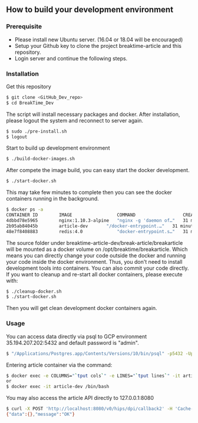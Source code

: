 ## How to build your development environment

### Prerequisite

* Please install new Ubuntu server. (16.04 or 18.04 will be encouraged)
* Setup your Github key to clone the project breaktime-article and this repository.
* Login server and continue the following steps.

### Installation

Get this repository
```sh
$ git clone <GitHub_Dev_repo>
$ cd BreakTime_Dev
```

The script will install necessary packages and docker. After installation, please logout the system and reconnect to server again.
```sh
$ sudo ./pre-install.sh
$ logout
```

Start to build up development environment
```sh
$ ./build-docker-images.sh
```

After compete the image build, you can easy start the docker development.
```sh
$ ./start-docker.sh
```

This may take few minutes to complete then you can see the docker containers running in the background.

```sh
$ docker ps -a
CONTAINER ID        IMAGE                 COMMAND                  CREATED             STATUS              PORTS                           NAMES
4dbbd78e5965        nginx:1.10.3-alpine   "nginx -g 'daemon of…"   31 minutes ago      Up 31 minutes       443/tcp, 0.0.0.0:8080->80/tcp   nginx
2b95ab84045b        article-dev       "/docker-entrypoint.…"   31 minutes ago      Up 31 minutes       8700/tcp                        article-dev
48e7f8408883        redis:4.0             "docker-entrypoint.s…"   31 minutes ago      Up 31 minutes       6379/tcp                        redis
```

The source folder under breaktime-article-dev/break-article/breakarticle will be mounted as a docker volume on /opt/breaktime/breakarticle. Which means you can directly change your code outside the docker and running your code inside the docker environment. Thus, you don't need to install development tools into containers. You can also commit your code directly. If you want to cleanup and re-start all docker containers, please execute with:
```sh
$ ./cleanup-docker.sh
$ ./start-docker.sh
```
Then you will get clean development docker containers again.

### Usage

You can access data directly via psql to GCP environment 35.194.207.202:5432 and default password is "admin".
```sh
$ "/Applications/Postgres.app/Contents/Versions/10/bin/psql" -p5432 -Upostgres -h 35.194.207.202
```

Entering article container via the command:
```sh
$ docker exec -e COLUMNS="`tput cols`" -e LINES="`tput lines`" -it article-dev /bin/bash
or
$ docker exec -it article-dev /bin/bash
```

You may also access the article API directly to 127.0.0.1:8080
```sh
$ curl -X POST 'http://localhost:8080/v0/hips/dpi/callback2' -H 'Cache-Control: no-cache' -H 'Content-Type: application/json' -d 'API testing'
{"data":{},"message":"OK"}
```
